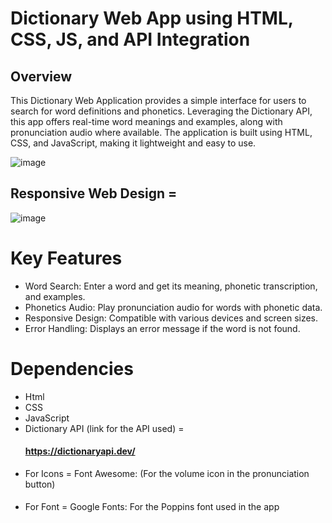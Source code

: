 # Dictionary Web App using HTML, CSS, JS, and API Integration
## Overview
This Dictionary Web Application provides a simple interface for users to search for word definitions and phonetics. Leveraging the Dictionary API, this app offers real-time word meanings and examples, along with pronunciation audio where available. The application is built using HTML, CSS, and JavaScript, making it lightweight and easy to use.

![image](https://github.com/areeba0/Dictionary-Web-Application-Html-CSS-JS-with-API/assets/136759791/ecdfd77a-388d-4beb-bb87-f530de2aa10a)

## Responsive Web Design =

![image](https://github.com/areeba0/Dictionary-Web-Application-Html-CSS-JS-with-API/assets/136759791/d340d873-6ad1-4c50-82cf-03071cbfb019)


# Key Features
- Word Search: Enter a word and get its meaning, phonetic transcription, and examples.
- Phonetics Audio: Play pronunciation audio for words with phonetic data.
- Responsive Design: Compatible with various devices and screen sizes.
- Error Handling: Displays an error message if the word is not found.

# Dependencies
- Html
- CSS
- JavaScript
- Dictionary API (link for the API used) =
  ####  https://dictionaryapi.dev/
- For Icons =
   Font Awesome: (For the volume icon in the pronunciation button)
  #### <link rel="stylesheet" href="https://cdnjs.cloudflare.com/ajax/libs/font-awesome/5.15.4/css/all.min.css" />
- For Font =
   Google Fonts: For the Poppins font used in the app
   #### <link href="https://fonts.googleapis.com/css2?family=Poppins&display=swap" rel="stylesheet" />


